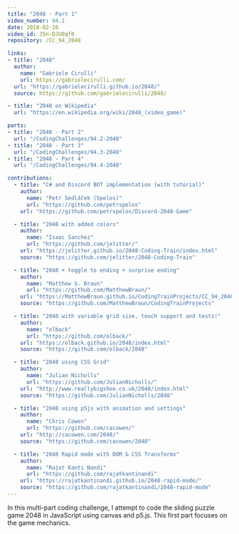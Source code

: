 ```yaml
---
title: "2048 - Part 1"
video_number: 94.1
date: 2018-02-26
video_id: JSn-DJU8qf0
repository: /CC_94_2048

links:
- title: "2048"
  author:
    name: "Gabriele Cirulli"
    url: https://gabrielecirulli.com/
  url: "https://gabrielecirulli.github.io/2048/"
  source: https://github.com/gabrielecirulli/2048/

- title: "2048 on Wikipedia"
  url: "https://en.wikipedia.org/wiki/2048_(video_game)"

parts:
- title: "2048 - Part 2"
  url: "/CodingChallenges/94.2-2048"
- title: "2048 - Part 3"
  url: "/CodingChallenges/94.3-2048"
- title: "2048 - Part 4"
  url: "/CodingChallenges/94.4-2048"

contributions:
  - title: "C# and Discord BOT implementation (with tutorial)"
    author:
      name: "Petr Sedláček (Spelos)"
      url: "https://github.com/petrspelos"
    url: "https://github.com/petrspelos/Discord-2048-Game"

  - title: "2048 with added colors"
    author:
      name: "Isaac Sanchez"
      url: "https://github.com/jelitter/"
    url: "https://jelitter.github.io/2048-Coding-Train/index.html"
    source: "https://github.com/jelitter/2048-Coding-Train"

  - title: "2048 + toggle to ending + surprise ending"
    author:
      name: "Matthew S. Braun"
      url: "https://github.com/MatthewBraun/"
    url: "https://MatthewBraun.github.io/CodingTrainProjects/CC_94_2048/index.html"
    source: "https://github.com/MatthewBraun/CodingTrainProjects"

  - title: "2048 with variable grid size, touch support and tests!"
    author:
      name: "olback"
      url: "https://github.com/olback/"
    url: "https://olback.github.io/2048/index.html"
    source: "https://github.com/olback/2048"

  - title: "2048 using CSS Grid"
    author:
      name: "Julian Nicholls"
      url: "https://github.com/JulianNicholls/"
    url: "http://www.reallybigshoe.co.uk/2048/index.html"
    source: "https://github.com/JulianNicholls/2048"

  - title: "2048 using p5js with animation and settings"
    author:
      name: "Chris Cowen"
      url: "https://github.com/cacowen/"
    url: "http://cacowen.com/2048/"
    source: "https://github.com/cacowen/2048"

  - title: "2048 Rapid mode with DOM & CSS Transforms"
    author:
      name: "Rajat Kanti Nandi"
      url: "https://github.com/rajatkantinandi"
    url: "https://rajatkantinandi.github.io/2048-rapid-mode/"
    source: "https://github.com/rajatkantinandi/2048-rapid-mode"
---
```


In this multi-part coding challenge, I attempt to code the sliding puzzle game 2048 in JavaScript using canvas and p5.js. This first part focuses on the game mechanics.

